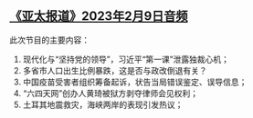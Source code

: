 <!--1675976917000-->
[《亚太报道》2023年2月9日音频](https://www.rfa.org/mandarin/yataibaodao/apr-audio/yp-02092023145907.html)
------

<p><span>此次节目的主要内容：</span></p><ol><li style="font-weight: 400;"><span></span><span>现代化与</span>“<span>坚持党的领导</span>”<span>，习近平</span>“<span>第一课</span>”<span>泄露独裁心机；</span></li><li style="font-weight: 400;"><span></span><span>多省市人口出生比例暴跌，这是否与政改倒退有关？</span></li><li style="font-weight: 400;"><span></span><span>中国疫苗受害者组织筹备起诉，状告当局错误鉴定、误导信息；</span></li><li style="font-weight: 400;">“<span>六四天网</span>”<span>创办人黄琦被狱方剥夺律师会见权利；</span></li><li style="font-weight: 400;"><span></span><span>土耳其地震救灾，海峡两岸的表现引发热议；</span></li></ol><p><span></span></p>
